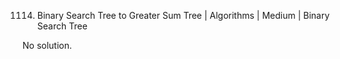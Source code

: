 1114. Binary Search Tree to Greater Sum Tree | Algorithms | Medium | Binary Search Tree

No solution.
